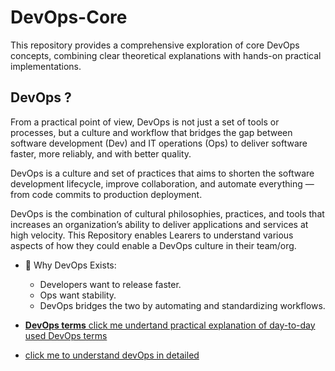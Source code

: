 # DevOps-Core
This repository provides a comprehensive exploration of core DevOps concepts, combining clear theoretical explanations with hands-on practical implementations.

## DevOps ?
From a practical point of view, DevOps is not just a set of tools or processes, but a culture and workflow that bridges the gap between software development (Dev) and IT operations (Ops) to deliver software faster, more reliably, and with better quality. 

DevOps is a culture and set of practices that aims to shorten the software development lifecycle, improve collaboration, and automate everything — from code commits to production deployment.

DevOps is the combination of cultural philosophies, practices, and tools that increases an organization’s ability to deliver applications and services at high velocity. This Repository enables Learers to understand various aspects of how they could enable a DevOps culture in their team/org.

- 🧩 Why DevOps Exists:
  - Developers want to release faster.
  - Ops want stability.
  - DevOps bridges the two by automating and standardizing workflows.

- [**DevOps terms** click me undertand practical explanation of day-to-day used DevOps terms](Docs/day-to-day-used-DevOps-terms.md)
- [click me to understand devOps in detailed](Docs/Docs.md)











